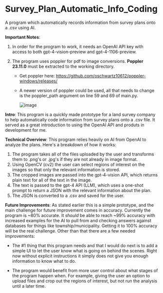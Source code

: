 # Survey_Plan_Automatic_Info_Coding
A program which automatically records information from survey plans onto a .csv using AI.

**Important Notes**:
  1. In order for the program to work, it needs an OpenAI API key with access to both gpt-4-vision-preview and gpt-4-1106-preview.
  2. The program uses poppler for pdf to image conversions. **Poppler 23.11.0** must be extracted to the working directory.

     - Get poppler here: https://github.com/oschwartz10612/poppler-windows/releases/

     - A newer version of poppler could be used, all that needs to change is the poppler_path argument on line 59 and 69 of main.py.
    
       ![image](https://github.com/Josh-Mak/Survey_Plan_Automatic_Info_Coding/assets/152421096/952a3495-553a-4110-9509-67ad64b95447)
       

**Intro**: This program is a quickly made prototype for a land survey company to help automatically code information from survey plans onto a .csv file. It served as a great introduction to using the OpenAI API and produts in development for me.

**Technical Overview**: This program relies heavily on AI from OpenAI to analyze the plans. Here's a breakdown of how it works:
  1. The program takes all of the files uploaded by the user and transforms them to .png's or .jpg's if they are not already in image format.
  2. Using OpenCV (cv2) the user can select regions of interest on the images so that only the relevant information is stored.
  3. The cropped images are passed into the gpt-4-vision API, which returns plain text for all of the text in the image.
  4. The text is passed to the gpt-4 API (LLM), which uses a one-shot prompt to return a JSON with the relevant information about the plan.
  5. The JSON is converted to a .csv and saved for the user.

**Future Improvements**: As stated earlier this is a simple prototype, and the main challenge for future improvement comes in accuracy. Currently the program is ~80% accurate. It *should* be able to reach ~99% accuracy with increased examples for the AI to pull from and checking answers against databases for things like township/municipality. Getting it to 100% accuracy will be the real challenge. Other than that there are a few needed improvements:
 
  - The #1 thing that this program needs and that I would do next is to add a simple UI to let the user know what is going on behind the scenes. Right now without explicit instructions it simply does not give you enough information to know what to do.  
  
  - The program would benefit from more user control about what stages of the program happen when. For example, giving the user an option to upload files and crop out the regions of interest, but not run the analysis until a later time.
